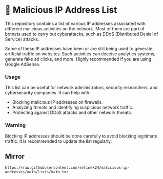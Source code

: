 # 📃 Malicious IP Address List

This repository contains a list of various IP addresses associated with different malicious activities on the network.
Most of them are part of botnets used to carry out cyberattacks, such as DDoS (Distributed Denial of Service) attacks.

Some of these IP addresses have been or are still being used to generate artificial traffic on websites.
Such activities can deceive analytics systems, generate fake ad clicks, and more.
Highly recommended if you are using Google AdSense.

### Usage
This list can be useful for network administrators, security researchers, and cybersecurity companies. It can help with:
- Blocking malicious IP addresses on firewalls.
- Analyzing threats and identifying suspicious network traffic.
- Protecting against DDoS attacks and other network threats.

### Warning
Blocking IP addresses should be done carefully to avoid blocking legitimate traffic.
It is recommended to update the list regularly.

## Mirror
```text
https://raw.githubusercontent.com/sefinek24/malicious-ip-addresses/main/lists/main.txt
```
